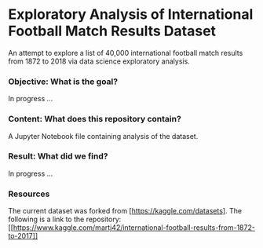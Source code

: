 # Exploratory Analysis of International Football Match Results Dataset

An attempt to explore a list of 40,000 international football match results from 1872 to 2018 via data science exploratory analysis.
### Objective: What is the goal?
In progress ...
### Content: What does this repository contain?
A Jupyter Notebook file containing analysis of the dataset.
### Result: What did we find?
In progress ...
### Resources  
The current dataset was forked from [https://kaggle.com/datasets]. The following is a link to the repository: [[https://www.kaggle.com/martj42/international-football-results-from-1872-to-2017]]

 
